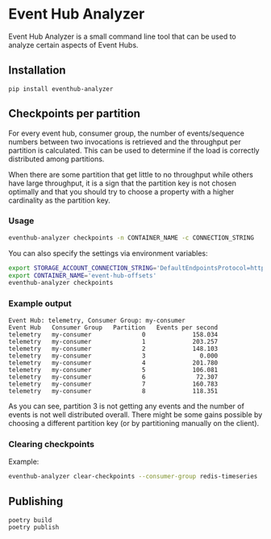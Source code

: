 # Event Hub Analyzer

Event Hub Analyzer is a small command line tool that can be used
to analyze certain aspects of Event Hubs.

## Installation

```
pip install eventhub-analyzer
```

## Checkpoints per partition

For every event hub, consumer group, the number of 
events/sequence numbers between two invocations is retrieved and
the throughput per partition is calculated. This can be used to 
determine if the load is correctly distributed among partitions.

When there are some partition that get little to no throughput while
others have large throughput, it is a sign that the partition key
is not chosen optimally and that you should try to choose a property
with a higher cardinality as the partition key.

### Usage

```bash
eventhub-analyzer checkpoints -n CONTAINER_NAME -c CONNECTION_STRING
```

You can also specify the settings via environment variables:

```bash
export STORAGE_ACCOUNT_CONNECTION_STRING='DefaultEndpointsProtocol=https;AccountName=x;AccountKey=y;EndpointSuffix=core.windows.net'
export CONTAINER_NAME='event-hub-offsets'
eventhub-analyzer checkpoints
```

### Example output

```
Event Hub: telemetry, Consumer Group: my-consumer
Event Hub   Consumer Group   Partition   Events per second
telemetry   my-consumer              0             158.034
telemetry   my-consumer              1             203.257
telemetry   my-consumer              2             148.103
telemetry   my-consumer              3               0.000
telemetry   my-consumer              4             201.780
telemetry   my-consumer              5             106.081
telemetry   my-consumer              6              72.307
telemetry   my-consumer              7             160.783
telemetry   my-consumer              8             118.351
```

As you can see, partition 3 is not getting any events and
the number of events is not well distributed overall. There
might be some gains possible by choosing a different partition key
(or by partitioning manually on the client).

### Clearing checkpoints

Example:

```bash
eventhub-analyzer clear-checkpoints --consumer-group redis-timeseries
```

## Publishing

```
poetry build
poetry publish
```
